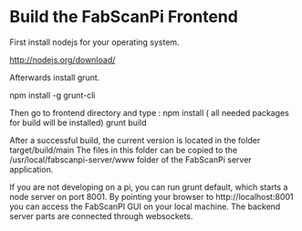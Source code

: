 # Build the FabScanPi Frontend

First install nodejs for your operating system.

http://nodejs.org/download/

Afterwards install grunt.

npm install -g grunt-cli

Then go to frontend directory and type : npm install
( all needed packages for build will be installed)
grunt build

After a successful build, the current version is located in the folder target/build/main
The files in this folder can be copied to the /usr/local/fabscanpi-server/www folder of
the FabScanPi server application.

If you are not developing on a pi, you can run grunt default, which starts a node server
on port 8001. By pointing your browser to http://localhost:8001 you can access the FabScanPI
GUI on your local machine. The backend server parts are connected through websockets.

